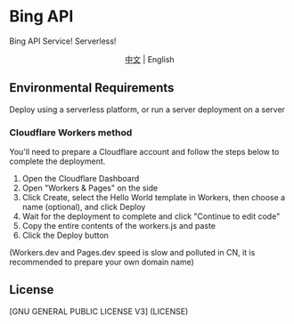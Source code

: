 # Bing API


Bing API Service! Serverless!

<p align="center"><a href="README.md">中文</a> | English</p>

## Environmental Requirements

Deploy using a serverless platform, or run a server deployment on a server


### Cloudflare Workers method

You'll need to prepare a Cloudflare account and follow the steps below to complete the deployment.


1. Open the Cloudflare Dashboard
2. Open "Workers & Pages" on the side
3. Click Create, select the Hello World template in Workers, then choose a name (optional), and click Deploy
4. Wait for the deployment to complete and click "Continue to edit code"
5. Copy the entire contents of the workers.js and paste
6. Click the Deploy button


(Workers.dev and Pages.dev speed is slow and polluted in CN, it is recommended to prepare your own domain name)



## License


[GNU GENERAL PUBLIC LICENSE V3] (LICENSE)
